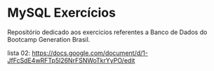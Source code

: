 <h1>MySQL Exercícios</h1>

Repositório dedicado aos exercicios referentes a Banco de Dados do Bootcamp Generation Brasil.

lista 02: https://docs.google.com/document/d/1-JfFcSdE4wRFTp5l26NrFSNWoTkrYyPO/edit
